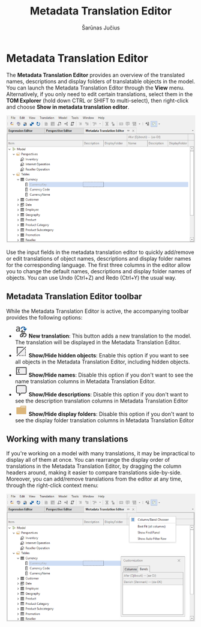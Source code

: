 ﻿---
uid: metadata-translation-editor
title: Metadata Translation Editor
author: Šarūnas Jučius
updated: 2023-04-18
applies_to:
  editions:
    - edition: Desktop
    - edition: Business
    - edition: Enterprise
---
# Metadata Translation Editor

The **Metadata Translation Editor** provides an overview of the translated names, descriptions and display folders of translatable objects in the model. You can launch the Metadata Translation Editor through the **View** menu. Alternatively, if you only need to edit certain translations, select them in the **TOM Explorer** (hold down CTRL or SHIFT to multi-select), then right-click and choose **Show in metadata translation editor**.

![Metadata Translation Editor](../../../assets/images/metadata-translation-editor.png)

Use the input fields in the metadata translation editor to quickly add/remove or edit translations of object names, descriptions and display folder names for the corresponding language. The first three columns in the editor allow you to change the default names, descriptions and display folder names of objects. You can use Undo (Ctrl+Z) and Redo (Ctrl+Y) the usual way.

## Metadata Translation Editor toolbar

While the Metadata Translation Editor is active, the accompanying toolbar provides the following options:

- ![Metadata Translation Editor New Translation](../../../assets/images/metadata-translation-editor-add-translation.png) **New translation**: This button adds a new translation to the model. The translation will be displayed in the Metadata Translation Editor.
- ![Metadata Translation Editor Hide Members](../../../assets/images/perspective-editor-hide-members.png) **Show/Hide hidden objects**: Enable this option if you want to see all objects in the Metadata Translation Editor, including hidden objects.
- ![Metadata Translation Editor Hide Names](../../../assets/images/metadata-translation-editor-name.png) **Show/Hide names**: Disable this option if you don't want to see the name translation columns in Metadata Translation Editor.
- ![Metadata Translation Editor Hide Descriptions](../../../assets/images/metadata-translation-editor-description.png) **Show/Hide descriptions**: Disable this option if you don't want to see the description translation columns in Metadata Translation Editor
- ![Metadata Translation Editor Hide Display Folders](../../../assets/images/perspective-editor-folder.png) **Show/Hide display folders**: Disable this option if you don't want to see the display folder translation columns in Metadata Translation Editor

## Working with many translations

If you're working on a model with many translations, it may be impractical to display all of them at once. You can rearrange the display order of translations in the Metadata Translation Editor, by dragging the column headers around, making it easier to compare translations side-by-side. Moreover, you can add/remove translations from the editor at any time, through the right-click context menu:

![Metadata Translation Editor Columns](../../../assets/images/metadata-translation-editor-columns-bands.png)